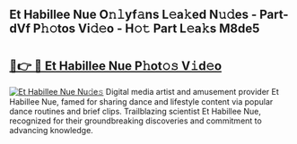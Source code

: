 ## Et Habillee Nue O𝚗𝚕yf𝚊ns L𝚎a𝚔ed N𝚞𝚍es - Part-dVf P𝚑𝚘tos Vi𝚍𝚎o - H𝚘𝚝 Part L𝚎a𝚔s M8de5

# <h2><a href="http://kf3djq4.oniu.top/?m=Et+Habillee+Nue">🔗👉 🔴 Et Habillee Nue P𝚑ot𝚘𝚜 V𝚒d𝚎o</a></h2>

[![Et Habillee Nue Nu𝚍e𝚜](https://i.imgur.com/0qMVB7G.gif)](http://kf3djq4.oniu.top/?m=Et+Habillee+Nue)
Digital media artist and amusement provider Et Habillee Nue, famed for sharing dance and lifestyle content via popular dance routines and brief clips. Trailblazing scientist Et Habillee Nue, recognized for their groundbreaking discoveries and commitment to advancing knowledge.  
